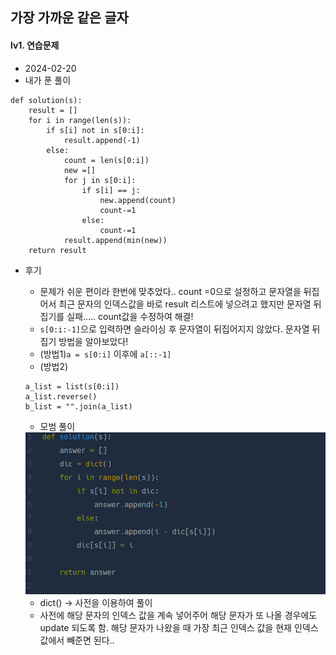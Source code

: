 ## 가장 가까운 같은 글자  
#### lv1. 연습문제  

* 2024-02-20  
* 내가 푼 풀이  
```
def solution(s):
    result = []
    for i in range(len(s)):
        if s[i] not in s[0:i]:
            result.append(-1)
        else:
            count = len(s[0:i])
            new =[]
            for j in s[0:i]:
                if s[i] == j:
                    new.append(count)
                    count-=1
                else:
                    count-=1
            result.append(min(new))
    return result
```

* 후기  
    * 문제가 쉬운 편이라 한번에 맞추었다.. count =0으로 설정하고 문자열을 뒤집어서 최근 문자의 인덱스값을 바로 result 리스트에 넣으려고 했지만 문자열 뒤집기를 실패..... count값을 수정하여 해결!  
    * ```s[0:i:-1]```으로 입력하면 슬라이싱 후 문자열이 뒤집어지지 않았다. 문자열 뒤집기 방법을 알아보았다!   
    * (방법1)```a = s[0:i]``` 이후에 ```a[::-1]```  
    * (방법2)
    ```
    a_list = list(s[0:i])
    a_list.reverse()
    b_list = "".join(a_list)
    ```

    * 모범 풀이  
    <img src="./img/image5.png">  

    * dict() -> 사전을 이용하여 풀이  
    * 사전에 해당 문자의 인덱스 값을 계속 넣어주어 해당 문자가 또 나올 경우에도 update 되도록 함. 해당 문자가 나왔을 때 가장 최근 인덱스 값을 현재 인덱스 값에서 빼준면 된다..  